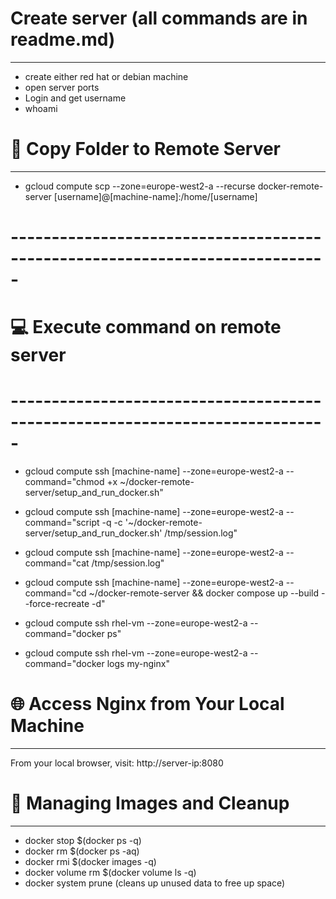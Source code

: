 # Create server (all commands are in readme.md)
--------------------------------------------------
- create either red hat or debian machine
- open server ports
- Login and get username
- whoami

# 🧳 Copy Folder to Remote Server
--------------------------------------------------
- gcloud compute scp --zone=europe-west2-a --recurse docker-remote-server [username]@[machine-name]:/home/[username]

# -----------------------------------------------------------------------------
# 💻 Execute command on remote server
# -----------------------------------------------------------------------------
- gcloud compute ssh [machine-name] --zone=europe-west2-a --command="chmod +x ~/docker-remote-server/setup_and_run_docker.sh"
  <!-- Make the setup script executable -->

- gcloud compute ssh [machine-name] --zone=europe-west2-a --command="script -q -c '~/docker-remote-server/setup_and_run_docker.sh' /tmp/session.log"
  <!-- Run the setup script and save output to session.log -->

- gcloud compute ssh [machine-name] --zone=europe-west2-a --command="cat /tmp/session.log"
  <!-- View the output of the setup script -->

- gcloud compute ssh [machine-name] --zone=europe-west2-a --command="cd ~/docker-remote-server && docker compose up --build --force-recreate -d"
  <!-- Build and start Docker containers in detached mode -->

- gcloud compute ssh rhel-vm --zone=europe-west2-a --command="docker ps"
  <!-- List running Docker containers -->

- gcloud compute ssh rhel-vm --zone=europe-west2-a --command="docker logs my-nginx"
  <!-- Show logs from the 'my-nginx' container -->

# 🌐 Access Nginx from Your Local Machine
--------------------------------------------------
From your local browser, visit:
http://server-ip:8080
<!-- Replace server-ip with your actual server IP address -->


# 📁 Managing Images and Cleanup
--------------------------------------------------
- docker stop $(docker ps -q)
- docker rm $(docker ps -aq)
- docker rmi $(docker images -q)
- docker volume rm $(docker volume ls -q)
- docker system prune (cleans up unused data to free up space)

